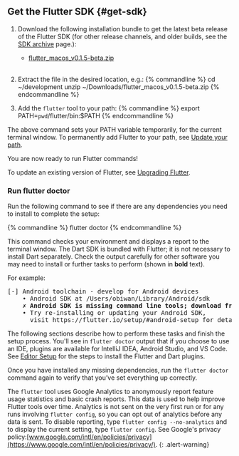## Get the Flutter SDK {#get-sdk}

1. Download the following installation bundle to get the latest beta release of the
Flutter SDK (for other release channels, and older builds, see the [SDK
archive](/sdk-archive/) page.):
    * [flutter_macos_v0.1.5-beta.zip](https://storage.googleapis.com/flutter_infra/releases/beta/macos/flutter_macos_v0.1.5-beta.zip)
<br><br>
1. Extract the file in the desired location, e.g.:
    {% commandline %}
    cd ~/development
    unzip ~/Downloads/flutter_macos_v0.1.5-beta.zip
    {% endcommandline %}

1. Add the `flutter` tool to your path:
    {% commandline %}
    export PATH=`pwd`/flutter/bin:$PATH
    {% endcommandline %}

The above command sets your PATH variable temporarily, for the current terminal window. To
permanently add Flutter to your path, see [Update your path](#update-your-path).

You are now ready to run Flutter commands!

To update an existing version of Flutter, see [Upgrading Flutter](/upgrading/).

### Run flutter doctor

Run the following command to see if there are any dependencies you need to install to complete
the setup:

{% commandline %}
flutter doctor
{% endcommandline %}

This command checks your environment and displays a report to the terminal window.
The Dart SDK is bundled with Flutter; it is not necessary to install Dart separately.
Check the output carefully for other software you may need to install or further 
tasks to perform (shown in **bold** text).

For example:
<pre>
[-] Android toolchain - develop for Android devices
    • Android SDK at /Users/obiwan/Library/Android/sdk
    <strong>✗ Android SDK is missing command line tools; download from https://goo.gl/XxQghQ</strong>
    • Try re-installing or updating your Android SDK,
      visit https://flutter.io/setup/#android-setup for detailed instructions.
</pre>

The following sections describe how to perform these tasks and finish the setup process.
You'll see in `flutter doctor` output that if you choose to use an IDE, plugins
are available for IntelliJ IDEA, Android Studio, and VS Code. See [Editor Setup](/get-started/editor/)
for the steps to install the Flutter and Dart plugins.

Once you have installed any missing dependencies, run the `flutter doctor` command again to
verify that you’ve set everything up correctly.

The `flutter` tool uses Google Analytics to anonymously report feature usage statistics
and basic crash reports. This data is used to help improve Flutter tools over time.
Analytics is not sent on the very first run or for any runs involving `flutter config`,
so you can opt out of analytics before any data is sent. To disable reporting, 
type `flutter config --no-analytics` and to display the current setting, type 
`flutter config`. See Google's privacy policy:[www.google.com/intl/en/policies/privacy](https://www.google.com/intl/en/policies/privacy/).
{: .alert-warning}

